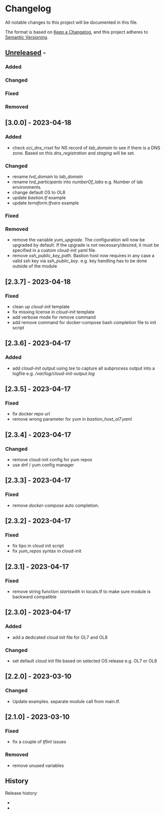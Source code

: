 # Changelog
<!-- markdownlint-disable MD013 -->
<!-- markdownlint-configure-file { "MD024":{"allow_different_nesting": true }} -->
All notable changes to this project will be documented in this file.

The format is based on [Keep a Changelog](https://keepachangelog.com/en/1.0.0/),
and this project adheres to [Semantic Versioning](https://semver.org/spec/v2.0.0.html).

## [Unreleased] -

### Added

### Changed

### Fixed

### Removed

## [3.0.0] - 2023-04-18

### Added

- check *oci_dns_rrset* for NS record of *lab_domain* to see if there is a DNS zone.
  Based on this *dns_registration* and *staging* will be set.

### Changed

- rename *tvd_domain* to *lab_domain*
- rename *tvd_participants* into *numberOf_labs* e.g. Number of lab environments.
- change default OS to OL8
- update *bastion.tf* example
- update *terraform.tfvars* example

### Fixed

### Removed

- remove the variable *yum_upgrade*. The configuration will now be upgraded by
  default. If the upgrade is not necessary/desired, it must be specified in a
  custom cloud-init yaml file.
- remove *ssh_public_key_path*. Bastion host now requires in any case a valid ssh
  key via *ssh_public_key*. e.g. key handling has to be done outside of the module

## [2.3.7] - 2023-04-18

### Fixed

- clean up *cloud-init* template
- fix missing license in *cloud-init* template
- add verbose mode for remove command
- add remove command for docker-compose bash completion file to init script

## [2.3.6] - 2023-04-17

### Added

- add *cloud-init* output using *tee* to capture all subprocess output into a
  logfile e.g. */var/log/cloud-init-output.log*

## [2.3.5] - 2023-04-17

### Fixed

- fix docker repo url
- remove wrong parameter for yum in *bastion_host_ol7.yaml*

## [2.3.4] - 2023-04-17

### Changed

- remove cloud-init config for yum repos
- use dnf / yum config manager

## [2.3.3] - 2023-04-17

### Fixed

- remove *docker-compose* auto completion.

## [2.3.2] - 2023-04-17

### Fixed

- fix tipo in cloud init script
- fix *yum_repos* syntax in cloud-init

## [2.3.1] - 2023-04-17

### Fixed

- remove string function *startswith* in locals.tf to make sure module is backward compatible

## [2.3.0] - 2023-04-17

### Added

- add a dedicated cloud init file for OL7 and OL8

### Changed

- set default cloud init file based on selected OS release e.g. OL7 or OL8

## [2.2.0] - 2023-03-10

### Changed

- Update examples. separate module call from main.tf.

## [2.1.0] - 2023-03-10

### Fixed

- fix a couple of *tflint* issues

### Removed

- remove unused variables

## History

Release history:

- [unreleased]: <https://github.com/Trivadis/terraform-oci-tvdlab-bastion>
- [releases]: <https://github.com/Trivadis/terraform-oci-tvdlab-bastion/releases>
